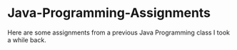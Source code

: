 # Java-Programming-Assignments

Here are some assignments from a previous Java Programming class I took a while back. 
